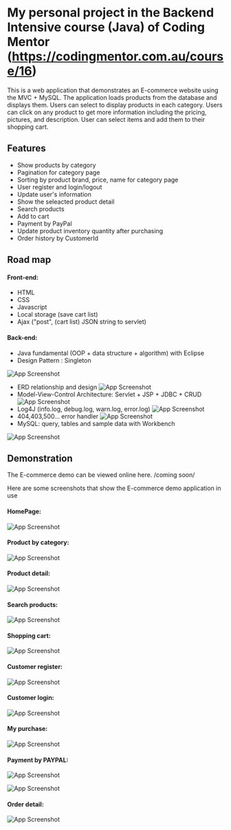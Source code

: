 # My personal project in the Backend Intensive course (Java) of Coding Mentor (https://codingmentor.com.au/course/16)

This is a web application that demonstrates an E-commerce website using the MVC + MySQL. The application loads products from the database and displays them. Users can select to display products in each category. Users can click on any product to get more information including the pricing, pictures, and description. User can select items and add them to their shopping cart.

## Features

- Show products by category
- Pagination for category page
- Sorting by product brand, price, name for category page
- User register and login/logout
- Update user's information
- Show the seleacted product detail
- Search products 
- Add to cart
- Payment by PayPal
- Update product inventory quantity after purchasing
- Order history by CustomerId

## Road map

#### Front-end: 
- HTML
- CSS
- Javascript
- Local storage (save cart list)
- Ajax ("post", (cart list) JSON string  to servlet)

#### Back-end: 
- Java fundamental (OOP + data structure + algorithm) with Eclipse
- Design Pattern : Singleton

![App Screenshot](https://live.staticflickr.com/65535/52673200594_c70b1310eb_z.jpg)
- ERD relationship and design
![App Screenshot](https://live.staticflickr.com/65535/52586226353_a866d87f8c_b.jpg)
- Model-View-Control Architecture: Servlet + JSP + JDBC + CRUD
![App Screenshot](https://live.staticflickr.com/65535/52673446823_ffef8a10c6_z.jpg)
- Log4J (info.log, debug.log, warn.log, error.log)
![App Screenshot](https://live.staticflickr.com/65535/52668416613_d32471034c_c.jpg)
- 404,403,500... error handler
![App Screenshot](https://live.staticflickr.com/65535/52672410257_0ec8278278_k.jpg)
- MySQL: query, tables and sample data with Workbench

![App Screenshot](https://live.staticflickr.com/65535/52585970304_3b63d91f63_m.jpg)

## Demonstration
The E-commerce  demo can be viewed online here. /coming soon/

Here are some screenshots that show the E-commerce demo application in use

#### HomePage:
![App Screenshot](https://live.staticflickr.com/65535/52586171828_f84ff58484_z.jpg)

#### Product by category:
![App Screenshot](https://live.staticflickr.com/65535/52586089475_5d83446fa2_k.jpg)

#### Product detail:
![App Screenshot](https://live.staticflickr.com/65535/52586175950_7d24330223_k.jpg)

#### Search products:
![App Screenshot](https://live.staticflickr.com/65535/52625472739_ac8e4fd981_k.jpg)

#### Shopping cart:
![App Screenshot](https://live.staticflickr.com/65535/52586089500_410a011dc9_k.jpg)

#### Customer register:
![App Screenshot](https://live.staticflickr.com/65535/52585182122_6d1cd01f70_k.jpg)

#### Customer login:
![App Screenshot](https://live.staticflickr.com/65535/52586089415_ea965032f1_k.jpg)

#### My purchase:
![App Screenshot](https://live.staticflickr.com/65535/52623597929_cded077ea5_k.jpg)

#### Payment by PAYPAL:
![App Screenshot](https://live.staticflickr.com/65535/52677616764_3178036d69_k.jpg)

![App Screenshot](https://live.staticflickr.com/65535/52677616774_b7354e3ba6_k.jpg)

#### Order detail:
![App Screenshot](https://live.staticflickr.com/65535/52623826233_8328dc8900_k.jpg)

